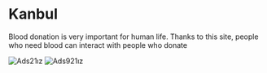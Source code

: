 # Kanbul
Blood donation is very important for human life. Thanks to this site, people who need blood can interact with people who donate

![Ads21ız](https://user-images.githubusercontent.com/61662546/82949065-a3875200-9fab-11ea-83a5-97ffd48794a6.jpg)
![Ads921ız](https://user-images.githubusercontent.com/61662546/82949188-d4678700-9fab-11ea-8abb-2c7f8e8603d7.jpg)
